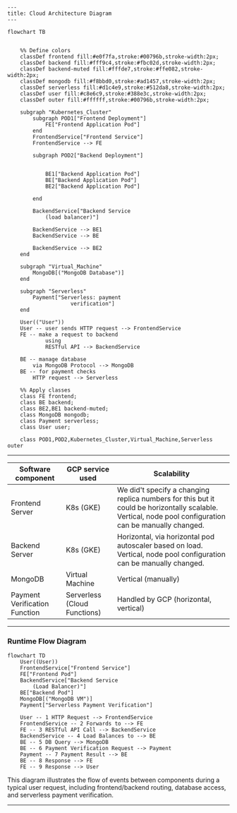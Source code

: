 ```mermaid
---
title: Cloud Architecture Diagram
---

flowchart TB


    %% Define colors
    classDef frontend fill:#e0f7fa,stroke:#00796b,stroke-width:2px;
    classDef backend fill:#fff9c4,stroke:#fbc02d,stroke-width:2px;
    classDef backend-muted fill:#fffde7,stroke:#ffe082,stroke-width:2px;
    classDef mongodb fill:#f8bbd0,stroke:#ad1457,stroke-width:2px;
    classDef serverless fill:#d1c4e9,stroke:#512da8,stroke-width:2px;
    classDef user fill:#c8e6c9,stroke:#388e3c,stroke-width:2px;
    classDef outer fill:#ffffff,stroke:#00796b,stroke-width:2px;

    subgraph "Kubernetes_Cluster"
        subgraph POD1["Frontend Deployment"]
            FE["Frontend Application Pod"]
        end
        FrontendService["Frontend Service"]
        FrontendService --> FE

        subgraph POD2["Backend Deployment"]

        
            BE1["Backend Application Pod"]
            BE["Backend Application Pod"]
            BE2["Backend Application Pod"]

        end

        BackendService["Backend Service 
            (load balancer)"]

        BackendService --> BE1
        BackendService --> BE
      
        BackendService --> BE2
    end

    subgraph "Virtual_Machine"
        MongoDB[("MongoDB Database")]
    end
    
    subgraph "Serverless"
        Payment["Serverless: payment
                    verification"]
    end

    User(("User"))
    User -- user sends HTTP request --> FrontendService
    FE -- make a request to backend 
            using 
            RESTful API --> BackendService
    
    BE -- manage database 
        via MongoDB Protocol --> MongoDB
    BE -- for payment checks 
        HTTP request --> Serverless

    %% Apply classes
    class FE frontend;
    class BE backend;
    class BE2,BE1 backend-muted;
    class MongoDB mongodb;
    class Payment serverless;
    class User user;

    class POD1,POD2,Kubernetes_Cluster,Virtual_Machine,Serverless outer
```


---



| Software component         | GCP service used     | Scalability                |
|-------------------|--------------------------|----------------------------|
| Frontend Server    | K8s (GKE)   | We did't specify a changing replica numbers for this but it could be horizontally scalable. Vertical, node pool configuration can be manually changed.          |
| Backend Server      | K8s (GKE) | Horizontal, via horizontal pod autoscaler based on load. Vertical, node pool configuration can be manually changed. |
| MongoDB           | Virtual Machine          | Vertical (manually)           |
| Payment Verification Function  | Serverless (Cloud Functions) |  Handled by GCP (horizontal, vertical)        |


---

### Runtime Flow Diagram

```mermaid
flowchart TD
    User((User))
    FrontendService["Frontend Service"]
    FE["Frontend Pod"]
    BackendService["Backend Service 
        (Load Balancer)"]
    BE["Backend Pod"]
    MongoDB[("MongoDB VM")]
    Payment["Serverless Payment Verification"]

    User -- 1 HTTP Request --> FrontendService
    FrontendService -- 2 Forwards to --> FE
    FE -- 3 RESTful API Call --> BackendService
    BackendService -- 4 Load Balances to --> BE
    BE -- 5 DB Query --> MongoDB
    BE -- 6 Payment Verification Request --> Payment
    Payment -- 7 Payment Result --> BE
    BE -- 8 Response --> FE
    FE -- 9 Response --> User
```

This diagram illustrates the flow of events between components during a typical user request, including frontend/backend routing, database access, and serverless payment verification.

---
